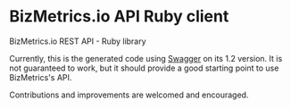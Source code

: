 # BizMetrics.io API Ruby client
BizMetrics.io REST API - Ruby library 

Currently, this is the generated code using [Swagger](https://github.com/swagger-api/) on its 1.2 version. It is not guaranteed to work, but it should provide a good starting point to use BizMetrics's API.

Contributions and improvements are welcomed and encouraged.

